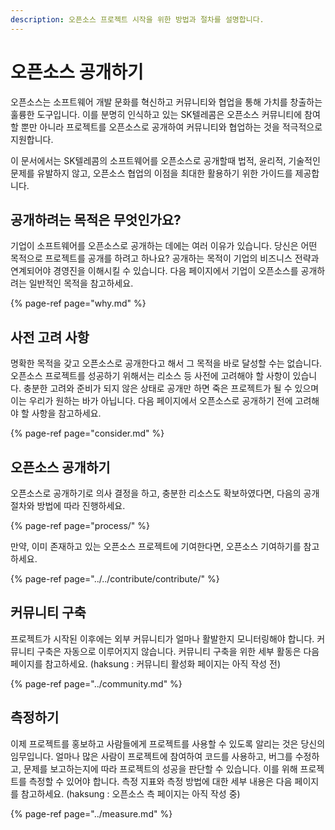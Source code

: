 ```yaml
---
description: 오픈소스 프로젝트 시작을 위한 방법과 절차를 설명합니다.
---
```


# 오픈소스 공개하기

오픈소스는 소프트웨어 개발 문화를 혁신하고 커뮤니티와 협업을 통해 가치를 창출하는 훌륭한 도구입니다. 이를 분명히 인식하고 있는 SK텔레콤은 오픈소스 커뮤니티에 참여할 뿐만 아니라 프로젝트를 오픈소스로 공개하여 커뮤니티와 협업하는 것을 적극적으로 지원합니다. 

이 문서에서는 SK텔레콤의 소프트웨어를 오픈소스로 공개할때 법적, 윤리적, 기술적인 문제를 유발하지 않고, 오픈소스 협업의 이점을 최대한 활용하기 위한 가이드를 제공합니다. 

## 공개하려는 목적은 무엇인가요?

기업이 소프트웨어를 오픈소스로 공개하는 데에는 여러 이유가 있습니다. 당신은 어떤 목적으로 프로젝트를 공개를 하려고 하나요? 공개하는 목적이 기업의 비즈니스 전략과 연계되어야 경영진을 이해시킬 수 있습니다. 다음 페이지에서 기업이 오픈소스를 공개하려는 일반적인 목적을 참고하세요. 

{% page-ref page="why.md" %}

## 사전 고려 사항 

명확한 목적을 갖고 오픈소스로 공개한다고 해서 그 목적을 바로 달성할 수는 없습니다. 오픈소스 프로젝트를 성공하기 위해서는 리소스 등 사전에 고려해야 할 사항이 있습니다. 충분한 고려와 준비가 되지 않은 상태로 공개만 하면 죽은 프로젝트가 될 수 있으며 이는 우리가 원하는 바가 아닙니다. 다음 페이지에서 오픈소스로 공개하기 전에 고려해야 할 사항을 참고하세요.

{% page-ref page="consider.md" %}

## 오픈소스 공개하기

오픈소스로 공개하기로 의사 결정을 하고, 충분한 리소스도 확보하였다면, 다음의 공개 절차와 방법에 따라 진행하세요. 

{% page-ref page="process/" %}

만약, 이미 존재하고 있는 오픈소스 프로젝트에 기여한다면, 오픈소스 기여하기를 참고하세요. 

{% page-ref page="../../contribute/contribute/" %}

## 커뮤니티 구축

프로젝트가 시작된 이후에는 외부 커뮤니티가 얼마나 활발한지 모니터링해야 합니다. 커뮤니티 구축은 자동으로 이루어지지 않습니다. 커뮤니티 구축을 위한 세부 활동은 다음 페이지를 참고하세요. \(haksung : 커뮤니티 활성화 페이지는 아직 작성 전\) 

{% page-ref page="../community.md" %}

## 측정하기

이제 프로젝트를 홍보하고 사람들에게 프로젝트를 사용할 수 있도록 알리는 것은 당신의 임무입니다. 얼마나 많은 사람이 프로젝트에 참여하여 코드를 사용하고, 버그를 수정하고, 문제를 보고하는지에 따라 프로젝트의 성공을 판단할 수 있습니다.  이를 위해 프로젝트를 측정할 수 있어야 합니다. 측정 지표와 측정 방법에 대한 세부 내용은 다음 페이지를 참고하세요. \(haksung : 오픈소스 측 페이지는 아직 작성 중\) 

{% page-ref page="../measure.md" %}

